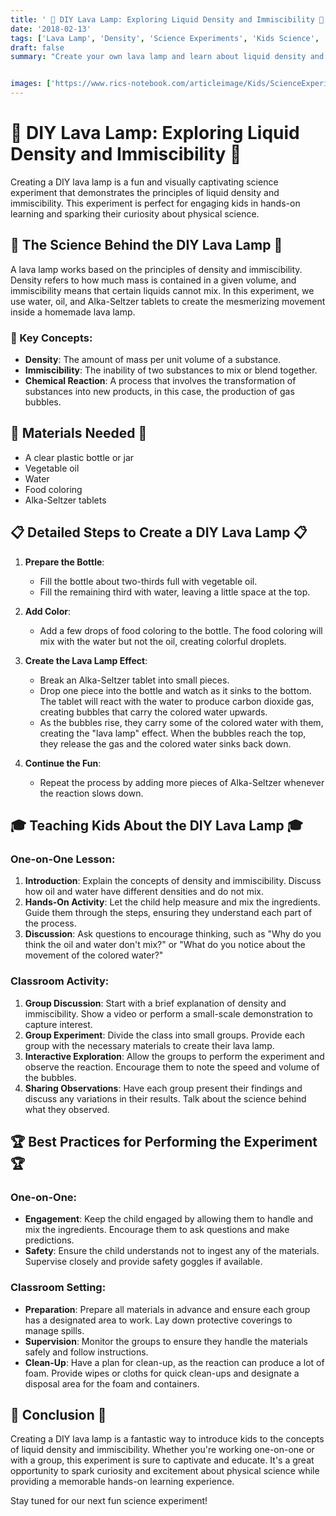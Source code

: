 ```yaml
---
title: ' 🌈 DIY Lava Lamp: Exploring Liquid Density and Immiscibility 🌈'
date: '2018-02-13'
tags: ['Lava Lamp', 'Density', 'Science Experiments', 'Kids Science', 'Physics', 'Fun with Science']
draft: false
summary: "Create your own lava lamp and learn about liquid density and immiscibility. This blog post explains the science behind a homemade lava lamp and provides detailed steps for conducting this experiment with kids, either one-on-one or in a classroom setting."


images: ['https://www.rics-notebook.com/articleimage/Kids/ScienceExperiments/DIYLavaLamp.png']
---
```


# 🌈 DIY Lava Lamp: Exploring Liquid Density and Immiscibility 🌈

Creating a DIY lava lamp is a fun and visually captivating science experiment that demonstrates the principles of liquid density and immiscibility. This experiment is perfect for engaging kids in hands-on learning and sparking their curiosity about physical science.

## 🔬 The Science Behind the DIY Lava Lamp 🔬

A lava lamp works based on the principles of density and immiscibility. Density refers to how much mass is contained in a given volume, and immiscibility means that certain liquids cannot mix. In this experiment, we use water, oil, and Alka-Seltzer tablets to create the mesmerizing movement inside a homemade lava lamp.

### 🌟 Key Concepts:
- **Density**: The amount of mass per unit volume of a substance.
- **Immiscibility**: The inability of two substances to mix or blend together.
- **Chemical Reaction**: A process that involves the transformation of substances into new products, in this case, the production of gas bubbles.

## 🧪 Materials Needed 🧪
- A clear plastic bottle or jar
- Vegetable oil
- Water
- Food coloring
- Alka-Seltzer tablets

## 📋 Detailed Steps to Create a DIY Lava Lamp 📋

1. **Prepare the Bottle**:
   - Fill the bottle about two-thirds full with vegetable oil.
   - Fill the remaining third with water, leaving a little space at the top.

2. **Add Color**:
   - Add a few drops of food coloring to the bottle. The food coloring will mix with the water but not the oil, creating colorful droplets.

3. **Create the Lava Lamp Effect**:
   - Break an Alka-Seltzer tablet into small pieces.
   - Drop one piece into the bottle and watch as it sinks to the bottom. The tablet will react with the water to produce carbon dioxide gas, creating bubbles that carry the colored water upwards.
   - As the bubbles rise, they carry some of the colored water with them, creating the "lava lamp" effect. When the bubbles reach the top, they release the gas and the colored water sinks back down.

4. **Continue the Fun**:
   - Repeat the process by adding more pieces of Alka-Seltzer whenever the reaction slows down.

## 🎓 Teaching Kids About the DIY Lava Lamp 🎓

### One-on-One Lesson:
1. **Introduction**: Explain the concepts of density and immiscibility. Discuss how oil and water have different densities and do not mix.
2. **Hands-On Activity**: Let the child help measure and mix the ingredients. Guide them through the steps, ensuring they understand each part of the process.
3. **Discussion**: Ask questions to encourage thinking, such as "Why do you think the oil and water don't mix?" or "What do you notice about the movement of the colored water?"

### Classroom Activity:
1. **Group Discussion**: Start with a brief explanation of density and immiscibility. Show a video or perform a small-scale demonstration to capture interest.
2. **Group Experiment**: Divide the class into small groups. Provide each group with the necessary materials to create their lava lamp.
3. **Interactive Exploration**: Allow the groups to perform the experiment and observe the reaction. Encourage them to note the speed and volume of the bubbles.
4. **Sharing Observations**: Have each group present their findings and discuss any variations in their results. Talk about the science behind what they observed.

## 🏆 Best Practices for Performing the Experiment 🏆

### One-on-One:
- **Engagement**: Keep the child engaged by allowing them to handle and mix the ingredients. Encourage them to ask questions and make predictions.
- **Safety**: Ensure the child understands not to ingest any of the materials. Supervise closely and provide safety goggles if available.

### Classroom Setting:
- **Preparation**: Prepare all materials in advance and ensure each group has a designated area to work. Lay down protective coverings to manage spills.
- **Supervision**: Monitor the groups to ensure they handle the materials safely and follow instructions.
- **Clean-Up**: Have a plan for clean-up, as the reaction can produce a lot of foam. Provide wipes or cloths for quick clean-ups and designate a disposal area for the foam and containers.

## 🌟 Conclusion 🌟

Creating a DIY lava lamp is a fantastic way to introduce kids to the concepts of liquid density and immiscibility. Whether you're working one-on-one or with a group, this experiment is sure to captivate and educate. It's a great opportunity to spark curiosity and excitement about physical science while providing a memorable hands-on learning experience.

Stay tuned for our next fun science experiment!
